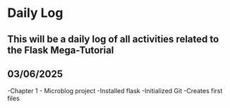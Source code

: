 # Daily Log

## This will be a daily log of all activities related to the Flask Mega-Tutorial

## 03/06/2025

-Chapter 1 - Microblog project
    -Installed flask
    -Initialized Git
    -Creates first files
